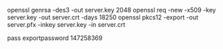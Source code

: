 openssl genrsa -des3 -out server.key 2048
openssl req -new -x509 -key server.key -out server.crt -days 18250
openssl pkcs12 -export -out server.pfx -inkey server.key -in server.crt

pass exportpassword 147258369

